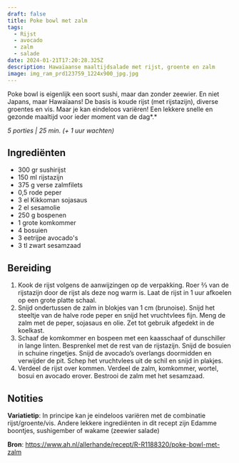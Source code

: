 ```yaml
---
draft: false
title: Poke bowl met zalm
tags:
  - Rijst
  - avocado
  - zalm
  - salade
date: 2024-01-21T17:20:28.325Z
description: Hawaïaanse maaltijdsalade met rijst, groente en zalm
image: img_ram_prd123759_1224x900_jpg.jpg
---
```

Poke bowl is eigenlijk een soort sushi, maar dan zonder zeewier. En niet Japans, maar Hawaïaans! De basis is koude rijst (met rijstazijn), diverse groentes en vis. Maar je kan eindeloos variëren! Een lekkere snelle en gezonde maaltijd voor ieder moment van de dag*.* 

*5 porties | 25 min.  (+ 1 uur wachten)*

## Ingrediënten

* 300 gr sushirijst
* 150 ml rijstazijn
* 375 g verse zalmfilets
* 0,5 rode peper
* 3 el Kikkoman sojasaus
* 2 el sesamolie
* 250 g bospenen
* 1 grote komkommer
* 4 bosuien
* 3 eetrijpe avocado's
* 3 tl zwart sesamzaad

## Bereiding

1. Kook de rijst volgens de aanwijzingen op de verpakking. Roer ⅔ van de rijstazijn door de rijst als deze nog warm is. Laat de rijst in 1 uur afkoelen op een grote platte schaal.
2. Snijd ondertussen de zalm in blokjes van 1 cm (brunoise). Snijd het steeltje van de halve rode peper en snijd het vruchtvlees fijn. Meng de zalm met de peper, sojasaus en olie. Zet tot gebruik afgedekt in de koelkast.
3. Schaaf de komkommer en bospeen met een kaasschaaf of dunschiller in lange linten. Besprenkel met de rest van de rijstazijn. Snijd de bosuien in schuine ringetjes. Snijd de avocado’s overlangs doormidden en verwijder de pit. Schep het vruchtvlees uit de schil en snijd in plakjes.
4. Verdeel de rijst over kommen. Verdeel de zalm, komkommer, wortel, bosui en avocado erover. Bestrooi de zalm met het sesamzaad.

## Notities

**Variatietip**: In principe kan je eindeloos variëren met de combinatie rijst/groente/vis. Andere lekkere ingrediënten in dit recept zijn Edamme boontjes, sushigember of wakame (zeewier salade)

**Bron**: https://www.ah.nl/allerhande/recept/R-R1188320/poke-bowl-met-zalm